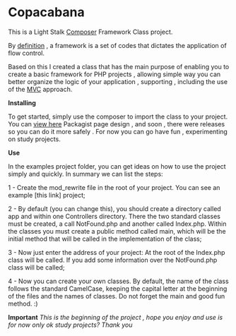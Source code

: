 # Copacabana
This is a Light Stalk [Composer](https://getcomposer.org/) Framework Class project.

By [definition](https://pt.wikipedia.org/wiki/Framework) , a framework is a set of codes that dictates the application of flow control.

Based on this I created a class that has the main purpose of enabling you to create a basic framework for PHP projects , allowing simple way you can better organize the logic of your application , supporting , including the use of the [MVC](https://en.wikipedia.org/wiki/Model%E2%80%93view%E2%80%93controller) approach.

**Installing**

To get started, simply use the composer to import the class to your project. You can [view here](https://packagist.org/packages/thiagotoledo/copacabana) Packagist page design , and soon , there were releases so you can do it more safely . 
For now you can go have fun , experimenting on study projects.

**Use**

In the examples project folder, you can get ideas on how to use the project simply and quickly. In summary we can list the steps:

1 - Create the mod_rewrite file in the root of your project. You can see an example [this link] project;

2 - By default (you can change this), you should create a directory called app and within one Controllers directory. There the two standard classes must be created, a call NotFound.php and another called Index.php. Within the classes you must create a public method called main, which will be the initial method that will be called in the implementation of the class;

3 - Now just enter the address of your project: At the root of the Index.php class will be called. If you add some information over the NotFound.php class will be called;

4 - Now you can create your own classes. By default, the name of the class follows the standard CamelCase, keeping the capital letter at the beginning of the files and the names of classes. Do not forget the main and good fun method. :)

**Important**
_This is the beginning of the project , hope you enjoy and use is for now only ok study projects? Thank you_